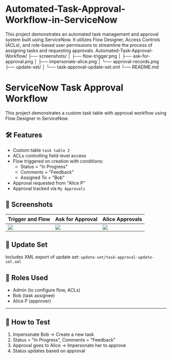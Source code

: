 # Automated-Task-Approval-Workflow-in-ServiceNow
This project demonstrates an automated task management and approval system built using ServiceNow. It utilizes Flow Designer, Access Controls (ACLs), and role-based user permissions to streamline the process of assigning tasks and requesting approvals.
Automated-Task-Approval-Workflow/
├── screenshots/
│   ├── flow-trigger.png
│   ├── ask-for-approval.png
│   ├── impersonate-alice.png
│   └── approval-records.png
├── update-set/
│   └── task-approval-update-set.xml
└── README.md

# ServiceNow Task Approval Workflow

This project demonstrates a custom task table with approval workflow using Flow Designer in ServiceNow.

## 🛠 Features

- Custom table `task table 2`
- ACLs controlling field-level access
- Flow triggered on creation with conditions:
  - Status = "In Progress"
  - Comments = "Feedback"
  - Assigned To = "Bob"
- Approval requested from "Alice P"
- Approval tracked via `My Approvals`

## 📸 Screenshots

| Trigger and Flow | Ask for Approval | Alice Approvals |
|------------------|------------------|-----------------|
| ![](screenshots/flow-trigger.png) | ![](screenshots/ask-for-approval.png) | ![](screenshots/approval-records.png) |

## 💾 Update Set

Includes XML export of update set: `update-set/task-approval-update-set.xml`

## 👤 Roles Used
- Admin (to configure flow, ACLs)
- Bob (task assignee)
- Alice P (approver)

---

## 📌 How to Test

1. Impersonate Bob → Create a new task
2. Status = "In Progress", Comments = "Feedback"
3. Approval goes to Alice → Impersonate her to approve
4. Status updates based on approval

